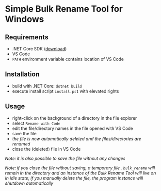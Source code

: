 # Simple Bulk Rename Tool for Windows

## Requirements

- .NET Core SDK ([download](https://dotnet.microsoft.com/download))
- VS Code
- `PATH` environment variable contains location of VS Code

## Installation

- build with .NET Core: `dotnet build`
- execute install script `install.ps1` with elevated rights

## Usage

- right-click on the background of a directory in the file explorer
- select `Rename with Code`
- edit the file/directory names in the file opened with VS Code
- save the file
- *the file is now automatically deleted and the files/directories are renamed*
- close the (deleted) file in VS Code

*Note: it is also possible to save the file without any changes*

*Note: if you close the file without saving, a temporary file `.bulk_rename` will remain in the directory and an instance of the Bulk Rename Tool will live on in idle state; if you manually delete the file, the program instance will shutdown automatically*
